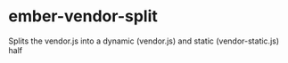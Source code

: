# ember-vendor-split
Splits the vendor.js into a dynamic (vendor.js) and static (vendor-static.js) half
